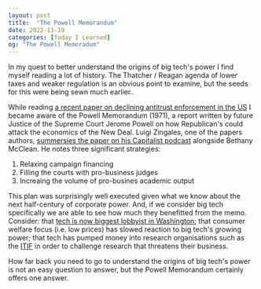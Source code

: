 ```yaml
---
layout: post
title:  "The Powell Memorandum"
date: 2022-11-19
categories: [Today I Learned]
og: "The Powell Memoradum"
---
```


In my quest to better understand the origins of big tech's power I find myself reading a lot of history. The Thatcher / Reagan agenda of lower taxes and weaker regulation is an obvious point to examine, but the seeds for this were being sewn much earlier..

While reading [a recent paper on declining antitrust enforcement in the US](https://papers.ssrn.com/sol3/papers.cfm?abstract_id=4011335) I became aware of the Powell Memorandum (1971), a report written by future Justice of the Supreme Court Jerome Powell on how Republican's could attack the economics of the New Deal. Luigi Zingales, one of the papers authors, [summersies the paper on his Capitalist podcast](https://www.capitalisnt.com/episodes/antitrust-isnt-the-story-of-declining-enforcement-in-america) alongside Bethany McClean. He notes three significant strategies:

1. Relaxing campaign financing
2. Filling the courts with pro-business judges
3. Increaing the volume of pro-busines academic output

This plan was surprisingly well executed given what we know about the next half-century of corporate power. And, if we consider big tech specifically we are able to see how much they benefitted from the memo. Consider: that [tech is now biggest lobbyist in Washington](https://www.citizen.org/article/big-tech-lobbying-update/); that consumer welfare focus (i.e. low prices) has slowed reaction to big tech's growing power; that tech has pumped money into research organisations such as the [ITIF](https://en.wikipedia.org/wiki/Information_Technology_and_Innovation_Foundation#Funders) in order to challenge research that threatens their business.

How far back you need to go to understand the origins of big tech's power is not an easy question to answer, but the Powell Memorandum certainly offers one answer.